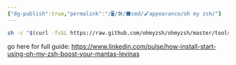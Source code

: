 ```yaml
---
{"dg-publish":true,"permalink":"/🖥/🛠/⬛cmd/🖌appearance/oh my zsh/"}
---
```




```bash
sh -c "$(curl -fsSL https://raw.github.com/ohmyzsh/ohmyzsh/master/tools/install.sh)"        
```

go here for full guide: https://www.linkedin.com/pulse/how-install-start-using-oh-my-zsh-boost-your-mantas-levinas

